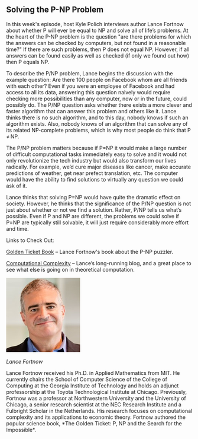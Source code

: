 ## Solving the P-NP Problem

In this week's episode, host Kyle Polich interviews author Lance Fortnow about whether P will ever be equal to NP and solve all of life’s problems. At the heart of the P-NP problem is the question "are there problems for which the answers can be checked by computers, but not found in a reasonable time?" If there are such problems, then P does not equal NP. However, if all answers can be found easily as well as checked (if only we found out how) then P equals NP. 

To describe the P/NP problem, Lance begins the discussion with the example question: Are there 100 people on Facebook whom are all friends with each other? Even if you were an employee of Facebook and had access to all its data, answering this question naively would require checking more possibilities than any computer, now or in the future, could possibly do. The P/NP question asks whether there exists a more clever and faster algorithm that can answer this problem and others like it. Lance thinks there is no such algorithm, and to this day, nobody knows if such an algorithm exists. Also, nobody knows of an algorithm that can solve any of its related NP-complete problems, which is why most people do think that P ≠ NP.

The P/NP problem matters because if P=NP it would make a large number of difficult computational tasks immediately easy to solve and it would not only revolutionize the tech industry but would also transform our lives radically. For example, we’d cure major diseases like cancer, make accurate predictions of weather, get near prefect translation, etc. The computer would have the ability to find solutions to virtually any question we could ask of it.

Lance thinks that solving P=NP would have quite the dramatic effect on society. However, he thinks that the significance of the P/NP question is not just about whether or not we find a solution. Rather, P/NP tells us what’s possible. Even if P and NP are different, the problems we could solve if P=NP are typically still solvable, it will just require considerably more effort and time.


Links to Check Out:

[Golden Ticket Book](https://press.princeton.edu/titles/9937.html) – Lance Fortnow's book about the P-NP puzzler.

[Computational Complexity](http://blog.computationalcomplexity.org/) – Lance’s long-running blog, and a great place to see what else is going on in theoretical computation.

<div class="row">
        <div class="col-xs-12 col-sm-3">
                <img alt="Lance Fortnow" src="src-solving-the-p-np-problem/lance-fortnow.jpg" />
                <br/>
                <p><i>Lance Fortnow</i></p>
        </div>
        <div class="col-xs-12 col-sm-9">
		Lance Fortnow received his Ph.D. in Applied Mathematics from MIT. He currently chairs the School of Computer Science of the College of Computing at the Georgia Institute of Technology and holds an adjunct professorship at the Toyota Technological Institute at Chicago. Previously, Fortnow was a professor at Northwestern University and the University of Chicago, a senior research scientist at the NEC Research Institute and a Fulbright Scholar in the Netherlands. His research focuses on computational complexity and its applications to economic theory. Fortnow authored the popular science book, *The Golden Ticket: P, NP and the Search for the Impossible*.
        </div>
</div>
